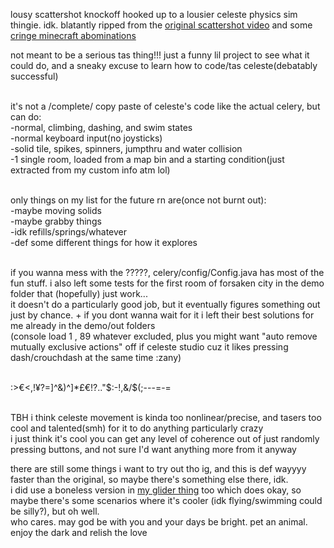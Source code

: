 lousy scattershot knockoff hooked up to a lousier celeste physics sim thingie. idk. blatantly ripped from the [original scattershot video](https://youtu.be/S3WSNznLPwc) and some [cringe minecraft abominations](https://youtube.com/playlist?list=PL2myD5YptSjvRsE7e_Z3QKxAiaKbNx7jF)<br/>

not meant to be a serious tas thing!!! just a funny lil project to see what it could do, and a sneaky excuse to learn how to code/tas celeste(debatably successful)<br/><br/>

it's not a /complete/ copy paste of celeste's code like the actual celery, but can do:<br/>
-normal, climbing, dashing, and swim states<br/>
-normal keyboard input(no joysticks)<br/>
-solid tile, spikes, spinners, jumpthru and water collision<br/>
-1 single room, loaded from a map bin and a starting condition(just extracted from my custom info atm lol)<br/><br/>

only things on my list for the future rn are(once not burnt out):<br/>
-maybe moving solids<br/>
-maybe grabby things<br/>
-idk refills/springs/whatever<br/>
-def some different things for how it explores<br/><br/>

if you wanna mess with the ?????, celery/config/Config.java has most of the fun stuff. i also left some tests for the first room of forsaken city in the demo folder that (hopefully) just work...<br/>
it doesn't do a particularly good job, but it eventually figures something out just by chance. + if you dont wanna wait for it i left their best solutions for me already in the demo/out folders<br/>
(console load 1 , 89 whatever excluded, plus you might want "auto remove mutually exclusive actions" off if celeste studio cuz it likes pressing dash/crouchdash at the same time :zany)<br/><br/>

:>€<,!¥?=]^&)^]*£€!?.."$:-!,&/$(;---=-=<br/><br/>

TBH i think celeste movement is kinda too nonlinear/precise, and tasers too cool and talented(smh) for it to do anything particularly crazy<br/>
i just think it's cool you can get any level of coherence out of just randomly pressing buttons, and not sure I'd want anything more from it anyway<br/>

there are still some things i want to try out tho ig, and this is def wayyyy faster than the original, so maybe there's something else there, idk.<br/>
i did use a boneless version in [my glider thing](https://github.com/findseed/xX_J3LL0_Xx) too which does okay, so maybe there's some scenarios where it's cooler (idk flying/swimming could be silly?), but oh well.<br/>
who cares. may god be with you and your days be bright. pet an animal. enjoy the dark and relish the love
